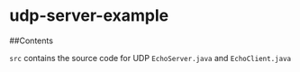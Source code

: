 # udp-server-example

##Contents

``src`` contains the source code for UDP ``EchoServer.java`` and ``EchoClient.java`` 
